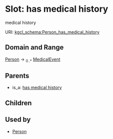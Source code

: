 
# Slot: has medical history


medical history

URI: [kgcl_schema:Person_has_medical_history](https://w3id.org/hrshdhgd/kgcl-schema/Person_has_medical_history)


## Domain and Range

[Person](Person.md) &#8594;  <sub>0..\*</sub> [MedicalEvent](MedicalEvent.md)

## Parents

 *  is_a: [has medical history](has_medical_history.md)

## Children


## Used by

 * [Person](Person.md)
